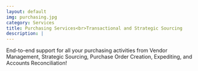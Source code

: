 ```yaml
---
layout: default
img: purchasing.jpg
category: Services
title: Purchasing Services<br>Transactional and Strategic Sourcing
description: |
---
```

End-to-end support for all your purchasing activities from Vendor Management, Strategic Sourcing,
Purchase Order Creation, Expediting, and Accounts Reconciliation!
